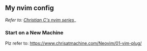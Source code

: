 ## My nvim config

_Refer to: [Christian C's nvim series](https://www.chrisatmachine.com/neovim)__

### Start on a New Machine
Plz refer to: https://www.chrisatmachine.com/Neovim/01-vim-plug/

